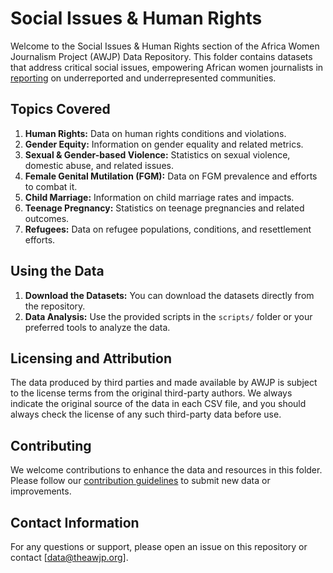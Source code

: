 # Social Issues & Human Rights

Welcome to the Social Issues & Human Rights section of the Africa Women Journalism Project (AWJP) Data Repository. This folder contains datasets that address critical social issues, empowering African women journalists in [reporting](https://theawjp.org/stories/) on underreported and underrepresented communities.

## Topics Covered

1. **Human Rights:** Data on human rights conditions and violations.
2. **Gender Equity:** Information on gender equality and related metrics.
3. **Sexual & Gender-based Violence:** Statistics on sexual violence, domestic abuse, and related issues.
4. **Female Genital Mutilation (FGM):** Data on FGM prevalence and efforts to combat it.
5. **Child Marriage:** Information on child marriage rates and impacts.
6. **Teenage Pregnancy:** Statistics on teenage pregnancies and related outcomes.
7. **Refugees:** Data on refugee populations, conditions, and resettlement efforts.


## Using the Data

1. **Download the Datasets:** You can download the datasets directly from the repository.
2. **Data Analysis:** Use the provided scripts in the `scripts/` folder or your preferred tools to analyze the data.

## Licensing and Attribution
The data produced by third parties and made available by AWJP is subject to the license terms from the original third-party authors. We always indicate the original source of the data in each CSV file, and you should always check the license of any such third-party data before use.

## Contributing
We welcome contributions to enhance the data and resources in this folder. Please follow our [contribution guidelines](CONTRIBUTING.md) to submit new data or improvements.

## Contact Information
For any questions or support, please open an issue on this repository or contact [data@theawjp.org].
